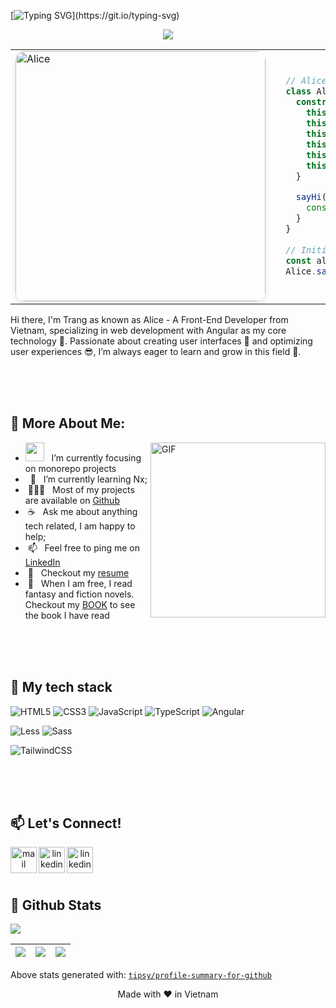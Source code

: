 [![Typing SVG](https://readme-typing-svg.demolab.com?font=Fira+Code&size=12&duration=3000&pause=1000&color=eda1b3&center=true&vCenter=true&repeat=false&random=true&width=700&lines=%E2%9A%A0%EF%B8%8F+Entering%3A+one+caffeine-fueled%2C+idea-packed+girl+on+a+mission+to+make+cool+things+happen.)](https://git.io/typing-svg)
<div align='center'><img src="https://i.imgur.com/dyYEkIZ.png"/></div>
  
<table>
<tr>
  <td width="40%">
    <img src="https://i.imgur.com/ArKmHfl.png" width="400"  alt="Alice" style="border-radius: 15px; box-shadow: 0 4px 8px rgba(0, 0, 0, 0.1); object-fit: cover;">
  </td>

  <td width="60%">

  ``` ts
    // Alice in the coding land:
    class Alice {
      constructor() {
        this.name = "Alice";
        this.birth_year = 1995;
        this.role = "Frontend Engineer";
        this.language_spoken = ["vi_VN", "en_US"];
        this.education = "Software Engineering @Saigon University";
        this.achievements = ["Bachelor of Information Technology", "Toeic 690"];
      }
    
      sayHi() {
        console.log("Let's innovate together! 🚀");
      }
    }
    
    // Initialize Alice
    const alice = new Alice();
    Alice.sayHi();
  ```

  </td>
</tr>
</table>

Hi there, I'm Trang as known as Alice - A Front-End Developer from Vietnam, specializing in web development with Angular as my core technology 💾. Passionate about creating user interfaces 💄 and optimizing user experiences 😎, I’m always eager to learn and grow in this field 💪.

<br>
<br>
<br>

## 🧐 More About Me:

<img align="right" alt="GIF" src="https://i.imgur.com/nIVpw3f.png" width="280px" />

- <img src="https://media.giphy.com/media/WUlplcMpOCEmTGBtBW/giphy.gif" width="30"> &nbsp; I’m currently focusing on monorepo projects
-  &nbsp; 🌱 &nbsp; I’m currently learning Nx; 
-  &nbsp;👨🏻‍💻 &nbsp; Most of my projects are available on [Github](https://github.com/maitnt)
-  &nbsp;☕ &nbsp; Ask me about anything tech related, I am happy to help;
-  &nbsp;📫 &nbsp; Feel free to ping me on [LinkedIn](https://www.linkedin.com/...)
-  &nbsp;📝 &nbsp; Checkout my [resume](https://drive.google.com/file/...)
-  &nbsp;📔 &nbsp; When I am free, I read fantasy and fiction novels. Checkout my [BOOK](https://www.goodreads.com/...) to see the book I have read

<br>
<br>
<br>

<!-- ## 🔨 Languages and Tools:
<!-- https://www.svgrepo.com/ lên đây kiếm hình -->

<!-- <a href="https://angular.dev/" target="_blank"> <img align="left" src="https://www.svgrepo.com/show/452156/angular.svg" alt="angular" height="42px"/> </a> 
<a href="https://developer.mozilla.org/en-US/docs/Web/HTML" target="_blank"> <img align="left" src="https://www.svgrepo.com/show/452228/html-5.svg" alt="html" height="42px"/> </a> 
<a href="https://web.dev/css" target="_blank"> <img align="left" src="https://www.svgrepo.com/show/452185/css-3.svg" alt="css" height="42px"/> </a> 
<a href="https://developer.mozilla.org/en-US/docs/Web/JavaScript" target="_blank"> <img align="left" src="https://www.svgrepo.com/show/452045/js.svg" alt="js" height="42px"/> </a>
<a href="https://www.typescriptlang.org/" target="_blank"> <img align="left" src="https://www.svgrepo.com/show/354478/typescript-icon.svg" alt="ts" height="42px"/> </a>
<a href="https://www.figma.com/" target="_blank"> <img align="left" src="https://www.svgrepo.com/show/452202/figma.svg" alt="figma" height="42px"/> </a> -->


## 🔨 My tech stack

![HTML5](https://img.shields.io/badge/-HTML5-%23E44D27?style=flat-square&logo=html5&logoColor=ffffff)
![CSS3](https://img.shields.io/badge/-CSS3-%231572B6?style=flat-square&logo=css3)
![JavaScript](https://img.shields.io/badge/-JavaScript-%23F7DF1C?style=flat-square&logo=javascript&logoColor=000000&labelColor=%23F7DF1C&color=%23FFCE5A)
![TypeScript](https://img.shields.io/badge/-TypeScript-007ACC?style=flat-square&logo=typescript&logoColor=white)
![Angular](https://img.shields.io/badge/-Angular-%23bf0030?style=flat-square&logo=angular&logoColor=ffffff)
<!--![Vue.js](https://img.shields.io/badge/-Vue.js-%232c3e50?style=flat-square&logo=vuedotjs)
![Nuxt](https://img.shields.io/badge/-Nuxt.js-%23282C34?style=flat-square&logo=nuxtdotjs)
![React.js](https://img.shields.io/badge/-React.js-%23282C34?style=flat-square&logo=react)
![Next.js](https://img.shields.io/badge/-Next.js-%23000000?style=flat-square&logo=nextdotjs) -->

![Less](https://img.shields.io/badge/-Less-%231d365d?style=flat-square&logo=less&logoColor=ffffff)
![Sass](https://img.shields.io/badge/-Sass-%23CC6699?style=flat-square&logo=sass&logoColor=ffffff)
<!-- ![Stylus](https://img.shields.io/badge/-Stylus-%23333333?style=flat-square&logo=stylus) -->
![TailwindCSS](https://img.shields.io/badge/-TailwindCSS-%231a202c?style=flat-square&logo=tailwind-css)
<!-- ![UnoCSS](https://img.shields.io/badge/-UnoCSS-%23333333?style=flat-square&logo=unocss)
![WindiCSS](https://img.shields.io/badge/-WindiCSS-%23000000?style=flat-square&logo=tailwind-css&&logoColor=48B0F1)-->

<!--![Webpack](https://img.shields.io/badge/-Webpack-%232C3A42?style=flat-square&logo=webpack)
![Rollup](https://img.shields.io/badge/-Rollup-%23EC4A3F?style=flat-square&logo=rollupdotjs&logoColor=ffffff)
![Vite](https://img.shields.io/badge/-Vite-%23646CFF?style=flat-square&logo=vite&logoColor=ffffff)
![ESlint](https://img.shields.io/badge/-ESLint-%234B32C3?style=flat-square&logo=eslint)
![Prettier](https://img.shields.io/badge/-Prettier-%23F7B93E?style=flat-square&logo=prettier&logoColor=ffffff)
![Git](https://img.shields.io/badge/-Git-%23F05032?style=flat-square&logo=git&logoColor=%23ffffff)
![GitLab](https://img.shields.io/badge/-GitLab-FCA121?style=flat-square&logo=gitlab)
![VS Code](https://img.shields.io/badge/-VSCode-%23007ACC?style=flat-square&logo=visual-studio-code)

![Netlify](https://img.shields.io/badge/-Netlify-%2300C7B7?style=flat-square&logo=netlify&logoColor=ffffff)
![Vercel](https://img.shields.io/badge/-Vercel-%23ffffff?style=flat-square&logo=vercel&logoColor=000000)
![Railway](https://img.shields.io/badge/-Railway-%230B0D0E?style=flat-square&logo=railway)
![Render](https://img.shields.io/badge/-Render-%2346E3B7?style=flat-square&logo=render&logoColor=ffffff)-->

<br>
<br>
<br>

## 📫 Let's Connect!
<div align="center">
  
<a href="mailto:maitrangnt2210@gmail.com" target="_blank"> <img align="left" src="https://i.imgur.com/DwBVOsw.png" alt="mail" height="42px"/> </a> 
<a href="#" target="_blank"> <img align="left" src="https://i.imgur.com/p0BUcf7.png" alt="linkedin" height="42px"/> </a> 
<a href="https://github.com/maitnt" target="_blank"> <img align="left" src="https://i.imgur.com/Qa1tqYE.png" alt="linkedin" height="42px"/> </a> 
</div>

<br>
<br>
<br>

## 🐣 Github Stats

<img src="https://github-readme-activity-graph.vercel.app/graph?username=maitnt&theme=xcode&hide_border=true" />

|![](https://github-profile-summary-cards.vercel.app/api/cards/stats?username=maitnt&theme=dracula)|![](https://github-profile-summary-cards.vercel.app/api/cards/repos-per-language?username=maitnt&theme=dracula)|![](https://github-profile-summary-cards.vercel.app/api/cards/most-commit-language?username=maitnt&theme=dracula)|
 |-----|------|------|
 
 
 Above stats generated with: [`tipsy/profile-summary-for-github`](https://github.com/tipsy/profile-summary-for-github)
<br>
<div align="center">Made with ❤️ in Vietnam</div>
